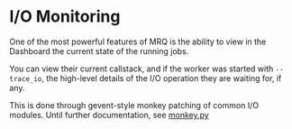 # I/O Monitoring

One of the most powerful features of MRQ is the ability to view in the Dashboard the current state of the running jobs.

You can view their current callstack, and if the worker was started with `--trace_io`, the high-level details of the I/O operation they are waiting for, if any.

This is done through gevent-style monkey patching of common I/O modules. Until further documentation, see [monkey.py](https://github.com/pricingassistant/mrq/blob/master/mrq/monkey.py)